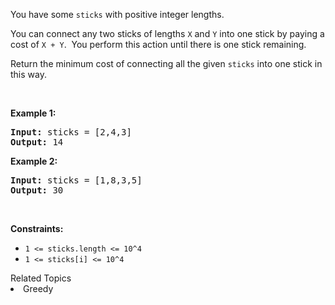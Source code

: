 <p>You have some&nbsp;<code>sticks</code>&nbsp;with&nbsp;positive integer lengths.</p>

<p>You can connect any two sticks of lengths <code>X</code> and <code>Y</code> into one stick&nbsp;by paying a cost of <code>X + Y</code>.&nbsp; You perform this action until there is one stick remaining.</p>

<p>Return&nbsp;the minimum cost of connecting all the given <code>sticks</code> into one stick in this way.</p>

<p>&nbsp;</p>
<p><strong>Example 1:</strong></p>
<pre><strong>Input:</strong> sticks = [2,4,3]
<strong>Output:</strong> 14
</pre><p><strong>Example 2:</strong></p>
<pre><strong>Input:</strong> sticks = [1,8,3,5]
<strong>Output:</strong> 30
</pre>
<p>&nbsp;</p>
<p><strong>Constraints:</strong></p>

<ul>
	<li><code><span>1 &lt;= sticks.length &lt;= 10^4</span></code></li>
	<li><code><span>1 &lt;= sticks[i] &lt;= 10^4</span></code></li>
</ul>
<div><div>Related Topics</div><div><li>Greedy</li></div></div>